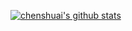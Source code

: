 [![chenshuai's github stats](https://github-readme-stats.vercel.app/api?username=chenshuai2144)](https://github.com/chenshuai2144)
